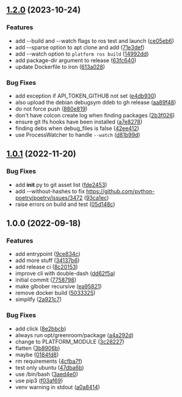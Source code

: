 ## [1.2.0](https://github.com/Greenroom-Robotics/platform_cli/compare/v1.1.0...v1.2.0) (2023-10-24)


### Features

* add --build and --watch flags to ros test and launch ([ce05eb6](https://github.com/Greenroom-Robotics/platform_cli/commit/ce05eb620d5fd931f140169994c3523fa71ea759))
* add --sparse option to apt clone and add ([71e3def](https://github.com/Greenroom-Robotics/platform_cli/commit/71e3def7b9f1dfea266c7536d3912ef077e59443))
* add --watch option to `platform ros build` ([14992dd](https://github.com/Greenroom-Robotics/platform_cli/commit/14992dd43b39c35beba1d23c0f2c3a90a44907fc))
* add package-dir argument to release ([63fc640](https://github.com/Greenroom-Robotics/platform_cli/commit/63fc64022615a84d1e3182c7a754848e79e0cdad))
* update Dockerfile to iron ([613a028](https://github.com/Greenroom-Robotics/platform_cli/commit/613a028e77f949d886c906c30f011ed0fb81ac46))


### Bug Fixes

* add exception if API_TOKEN_GITHUB not set ([e4db930](https://github.com/Greenroom-Robotics/platform_cli/commit/e4db9304552011f3bf2a579a005ba82d3d47b15e))
* also upload the debian debugsym ddeb to gh release ([aa89f48](https://github.com/Greenroom-Robotics/platform_cli/commit/aa89f48127fb5ced703408caaffeb585889aa63a))
* do not force push ([880e819](https://github.com/Greenroom-Robotics/platform_cli/commit/880e81975a037c7d6737e2d1a678f0ff20098252))
* don't have colcon create log when finding packages ([2b3f026](https://github.com/Greenroom-Robotics/platform_cli/commit/2b3f026c75ddaddfe960897b92c0a155c43f6998))
* ensure git lfs hooks have been installed ([a7e8278](https://github.com/Greenroom-Robotics/platform_cli/commit/a7e8278d5e34ddc885d629d788d66374227ecf66))
* finding debs when debug_files is false ([42ee412](https://github.com/Greenroom-Robotics/platform_cli/commit/42ee4120acf10523228643c3ceb93578b7ca0b4e))
* use ProcessWatcher to handle `--watch` ([d81b99d](https://github.com/Greenroom-Robotics/platform_cli/commit/d81b99dbdf0fd592d6cdad7e139fb24c1da7a611))

## [1.0.1](https://github.com/Greenroom-Robotics/platform_cli/compare/v1.0.0...v1.0.1) (2022-11-20)


### Bug Fixes

* add __init__.py to git asset list ([fde2453](https://github.com/Greenroom-Robotics/platform_cli/commit/fde24539e8e44e6d497306864f327b9b98949173))
* add --without-hashes to fix https://github.com/python-poetry/poetry/issues/3472 ([93ca1ec](https://github.com/Greenroom-Robotics/platform_cli/commit/93ca1ecd0bc495ef4dfeb62b73e410763c8ae222))
* raise errors on build and test ([05d148c](https://github.com/Greenroom-Robotics/platform_cli/commit/05d148c0f6837cf1c9b5183ffe233ffada5c23c8))

## 1.0.0 (2022-09-18)


### Features

* add entrypoint ([9ce834c](https://github.com/Greenroom-Robotics/platform_cli/commit/9ce834cad55d039ac25dee1daa48b369baff5169))
* add more stuff ([34137b6](https://github.com/Greenroom-Robotics/platform_cli/commit/34137b6fdc8abca034fa5735fba97669f0d79dba))
* add release ci ([8c20153](https://github.com/Greenroom-Robotics/platform_cli/commit/8c201532cbbb950480af4134869bbf058995be6f))
* improve cli with double-dash ([dd62f5a](https://github.com/Greenroom-Robotics/platform_cli/commit/dd62f5a65d89e0f5773cdc1215395f242f2ef0d4))
* initial commit ([7758798](https://github.com/Greenroom-Robotics/platform_cli/commit/775879853f8a38465bcaaf978fad28051d297001))
* make glbober recursive ([ea95821](https://github.com/Greenroom-Robotics/platform_cli/commit/ea9582146ce9dd5b0dffe25c5ef591e8217c50de))
* remove docker build ([5033325](https://github.com/Greenroom-Robotics/platform_cli/commit/50333250dbe30ac215d7543608939890f54c318c))
* simplify ([2a921c7](https://github.com/Greenroom-Robotics/platform_cli/commit/2a921c7928ade04a8c394f51f7db2c1f99d1a9e7))


### Bug Fixes

* add click ([8e2bbcb](https://github.com/Greenroom-Robotics/platform_cli/commit/8e2bbcb014fc32bfd90c60c1cb7fc3a8a212561d))
* always run opt/greenroom/package ([a4a292d](https://github.com/Greenroom-Robotics/platform_cli/commit/a4a292db45b80891754d2febb64bc0c5e96b22bb))
* change to PLATFORM_MODULE ([3c28227](https://github.com/Greenroom-Robotics/platform_cli/commit/3c28227d05a9272e23e64cea654b139a6e80eab0))
* flatten ([3b8906b](https://github.com/Greenroom-Robotics/platform_cli/commit/3b8906bd2214d020fddca929c6447eb7e99eee68))
* maybe ([0184fd8](https://github.com/Greenroom-Robotics/platform_cli/commit/0184fd8e64db2ea78d17f98ce62c5c6339e066b6))
* rm requirements ([4cfba7f](https://github.com/Greenroom-Robotics/platform_cli/commit/4cfba7f1d82f1578a002321d9eb92b698e31b861))
* test only ubuntu ([47dba6b](https://github.com/Greenroom-Robotics/platform_cli/commit/47dba6baa3e2f19887bc5966e9d00268405bb8dc))
* use /bin/bash ([3aed4e0](https://github.com/Greenroom-Robotics/platform_cli/commit/3aed4e0bc75862eac4253faf9ef760a958457e40))
* use pip3 ([f03af69](https://github.com/Greenroom-Robotics/platform_cli/commit/f03af69493ef4e3a5e016aee9f7f8aa9750e3411))
* venv warning in stdout ([a0a8414](https://github.com/Greenroom-Robotics/platform_cli/commit/a0a84140a8117b29a07d46e9c2cc6607d9ea66a0))
